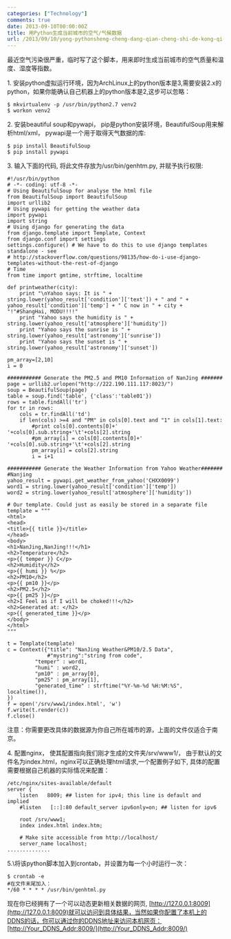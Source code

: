 ```yaml
---
categories: ["Technology"]
comments: true
date: 2013-09-10T00:00:00Z
title: 用Python生成当前城市的空气/气候数据
url: /2013/09/10/yong-pythonsheng-cheng-dang-qian-cheng-shi-de-kong-qi-slash-qi-hou-shu-ju/
---
```


最近空气污染很严重，临时写了这个脚本，用来即时生成当前城市的空气质量和温度、湿度等指数。

1\. 安装python虚拟运行环境，因为ArchLinux上的python版本是3,需要安装2.x的python，如果你能确认自己机器上的python版本是2,这步可以忽略：  
```
$ mkvirtualenv -p /usr/bin/python2.7 venv2
$ workon venv2
```

2\. 安装beautiful soup和pywapi， pip是python安装环境，BeautifulSoup用来解析html/xml， pywapi是一个用于取得天气数据的库:  
```
$ pip install BeautifulSoup 
$ pip install pywapi
```

3\. 输入下面的代码, 将此文件存放为/usr/bin/genhtm.py, 并赋予执行权限:
```
#!/usr/bin/python
# -*- coding: utf-8 -*-
# Using BeautifulSoup for analyse the html file
from BeautifulSoup import BeautifulSoup
import urllib2
# Using pywapi for getting the weather data
import pywapi
import string
# Using django for generating the data
from django.template import Template, Context
from django.conf import settings
settings.configure() # We have to do this to use django templates standalone - see
# http://stackoverflow.com/questions/98135/how-do-i-use-django-templates-without-the-rest-of-django
# Time
from time import gmtime, strftime, localtime

def printweather(city):
	print "\nYahoo says: It is " + string.lower(yahoo_result['condition']['text']) + " and " + yahoo_result['condition']['temp'] + " C now in " + city + "!"#ShangHai, MODU!!!!"
	print "Yahoo says the humidity is " + string.lower(yahoo_result['atmosphere']['humidity'])
	print "Yahoo says the sunrise is " + string.lower(yahoo_result['astronomy']['sunrise'])
	print "Yahoo says the sunset is " + string.lower(yahoo_result['astronomy']['sunset'])

pm_array=[2,10]
i = 0

########### Generate the PM2.5 and PM10 Information of NanJing #######
page = urllib2.urlopen("http://222.190.111.117:8023/")
soup = BeautifulSoup(page)
table = soup.find('table', {'class':'table01'})
rows = table.findAll('tr')
for tr in rows:
	cols = tr.findAll('td')
	if len(cols) >=4 and "PM" in cols[0].text and "1" in cols[1].text:
		#print cols[0].contents[0]+' '+cols[0].sub.string+'\t'+cols[2].string
		#pm_array[i] = cols[0].contents[0]+' '+cols[0].sub.string+'\t'+cols[2].string
		pm_array[i] = cols[2].string
		i = i+1

########### Generate the Weather Information from Yahoo Weather#######
#Nanjing
yahoo_result = pywapi.get_weather_from_yahoo('CHXX0099')
word1 = string.lower(yahoo_result['condition']['temp'])
word2 = string.lower(yahoo_result['atmosphere']['humidity'])

# Our template. Could just as easily be stored in a separate file
template = """
<html>
<head>
<title>{{ title }}</title>
</head>
<body>
<h1>NanJing,NanJing!!!</h1>
<h2>Temperature</h2>
<p>{{ temper }} C</p>
<h2>Humidity</h2>
<p>{{ humi }} %</p>
<h2>PM10</h2>
<p>{{ pm10 }}</p>
<h2>PM2.5</h2>
<p>{{ pm25 }}</p>
<h2>I Feel as if I will be choked!!!</h2>
<h2>Generated at: </h2>
<p>{{ generated_time }}</p>
</body>
</html>
"""

t = Template(template)
c = Context({"title": "NanJing Weather&PM10/2.5 Data",
             #"mystring":"string from code",
	     "temper" : word1,
	     "humi" : word2,
	     "pm10" : pm_array[0],
	     "pm25" : pm_array[1],
	     "generated_time" : strftime("%Y-%m-%d %H:%M:%S", localtime()),
})
f = open('/srv/www1/index.html', 'w')
f.write(t.render(c))
f.close()
```

注意：你需要更改具体的数据源为你自己所在城市的源，上面的文件仅适合于南京。


4\. 配置nginx， 使其配置指向我们刚才生成的文件夹/srv/www1/， 由于默认的文件名为index.html，nginx可以正确处理html请求,一个配置例子如下, 具体的配置需要根据自己机器的实际情况来配置：
```
/etc/nginx/sites-available/default
server {
	listen   8009; ## listen for ipv4; this line is default and implied
	#listen   [::]:80 default_server ipv6only=on; ## listen for ipv6

	root /srv/www1;
	index index.html index.htm;

	# Make site accessible from http://localhost/
	server_name localhost;
..............
```

5.\将该python脚本加入到crontab，并设置为每一个小时运行一次：
```
$ crontab -e
#在文件末尾加入：
*/60 * * * * /usr/bin/genhtml.py
```


现在你已经拥有了一个可以动态更新相关数据的网页, [http://127.0.0.1:8009](http://127.0.0.1:8009)就可以访问到具体结果，当然如果你配置了本机上的DDNS的话，你可以通过你的DDNS地址来访问本机网页：[http://Your_DDNS_Addr:8009/](http://Your_DDNS_Addr:8009/)
